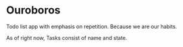 # Ouroboros

Todo list app with emphasis on repetition. Because we are our habits.

As of right now, Tasks consist of name and state.
